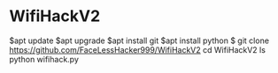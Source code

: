 # WifiHackV2

$apt update 
$apt upgrade
$apt install git
$apt install python 
$ git clone https://github.com/FaceLessHacker999/WifiHackV2
cd WifiHackV2
ls
python wifihack.py

